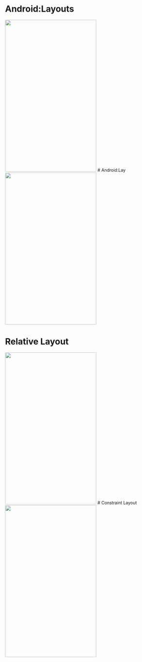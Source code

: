# Android:Layouts

<img src="https://user-images.githubusercontent.com/42887995/135823751-a5b579f5-c077-47f2-896a-9fadfae49f25.png" width="300" height = "500">
# Android:Lay
<img src="https://user-images.githubusercontent.com/42887995/135823760-7dd4f38c-6f37-40a4-80e0-f2d25faed510.png" width="300" height = "500">


# Relative Layout


<img src="https://user-images.githubusercontent.com/42887995/135823763-5967a1a4-b4b4-4961-88a0-1e030944f11f.png" width="300" height = "500">
# Constraint Layout
<img src="https://user-images.githubusercontent.com/42887995/135823771-a3870eb8-adb1-48a5-bc89-54b78a682b6f.png" width="300" height = "500">
